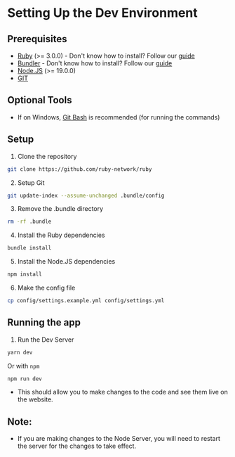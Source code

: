 # Setting Up the Dev Environment

## Prerequisites 
- [Ruby](https://www.ruby-lang.org/en/downloads/) (>= 3.0.0) - Don't know how to install? Follow our [guide](../install-ruby.md)
- [Bundler](https://bundler.io/) - Don't know how to install? Follow our [guide](../install-ruby.md)
- [Node.JS](https://nodejs.org/en/) (>= 19.0.0)
- [GIT](https://git-scm.com/downloads)

## Optional Tools 
- If on Windows, [Git Bash](https://git-scm.com/downloads) is recommended (for running the commands) 

## Setup
1. Clone the repository
```bash
git clone https://github.com/ruby-network/ruby 
```
2. Setup Git 
```bash 
git update-index --assume-unchanged .bundle/config
```
3. Remove the .bundle directory
```bash
rm -rf .bundle
```
4. Install the Ruby dependencies
```bash
bundle install 
```
5. Install the Node.JS dependencies
```bash
npm install
```
6. Make the config file
```bash 
cp config/settings.example.yml config/settings.yml
```

## Running the app
1. Run the Dev Server
```bash 
yarn dev
```
Or with `npm`
```bash 
npm run dev
```
- This should allow you to make changes to the code and see them live on the website. 
## Note: 
- If you are making changes to the Node Server, you will need to restart the server for the changes to take effect.
